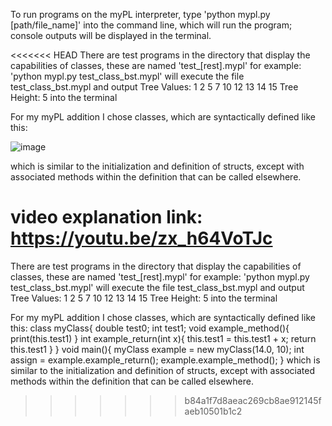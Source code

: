 To run programs on the myPL interpreter, type 'python mypl.py [path/file_name]' into the command line, which will run the program; console outputs will be displayed in the terminal.

<<<<<<< HEAD
There are test programs in the directory that display the capabilities of classes, these are named 'test_[rest].mypl' for example: 'python mypl.py test_class_bst.mypl' will execute the file test_class_bst.mypl and output Tree Values: 1 2 5 7 10 12 13 14 15 Tree Height: 5 into the terminal

For my myPL addition I chose classes, which are syntactically defined like this:

![image](https://github.com/Gonzaga-CPSC-326-Spring-2024/project-codykesselring/assets/115512973/720790c2-5c05-4d74-a8d4-a0d5ac30f68a)

which is similar to the initialization and definition of structs, except with associated methods within the definition that can be called elsewhere.

video explanation link: https://youtu.be/zx_h64VoTJc 
=======
There are test programs in the directory that display the capabilities of classes, these are named 'test_[rest].mypl'
for example:
'python mypl.py test_class_bst.mypl' will execute the file test_class_bst.mypl and output
Tree Values: 1 2 5 7 10 12 13 14 15 
Tree Height: 5
into the terminal


For my myPL addition I chose classes, which are syntactically defined like this:
class myClass{
    double test0;
    int test1;
    void example_method(){
      print(this.test1)
    }
    int example_return(int x){
      this.test1 = this.test1 + x;
      return this.test1
    }
}
void main(){
    myClass example = new myClass(14.0, 10);
    int assign = example.example_return();
    example.example_method();
}
which is similar to the initialization and definition of structs, except with associated methods within the definition that can be called elsewhere.
>>>>>>> b84a1f7d8aeac269cb8ae912145faeb10501b1c2
